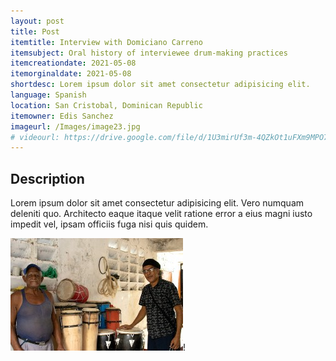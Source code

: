 ```yaml
---
layout: post
title: Post
itemtitle: Interview with Domiciano Carreno
itemsubject: Oral history of interviewee drum-making practices
itemcreationdate: 2021-05-08
itemorginaldate: 2021-05-08
shortdesc: Lorem ipsum dolor sit amet consectetur adipisicing elit. 
language: Spanish
location: San Cristobal, Dominican Republic
itemowner: Edis Sanchez
imageurl: /Images/image23.jpg
# videourl: https://drive.google.com/file/d/1U3mirUf3m-4QZkOt1uFXm9MPO7eBh7Rl/preview
---
```



## Description

 

Lorem ipsum dolor sit amet consectetur adipisicing elit. Vero numquam deleniti quo. Architecto eaque itaque velit ratione error a eius magni iusto impedit vel, ipsam officiis fuga nisi quis quidem.

<!-- ![useful image]({{ site.url }}Images/image23.jpg)! -->
![Seeing how a dragon kimono relates to Indiana History](/Images/image23.jpg)!
